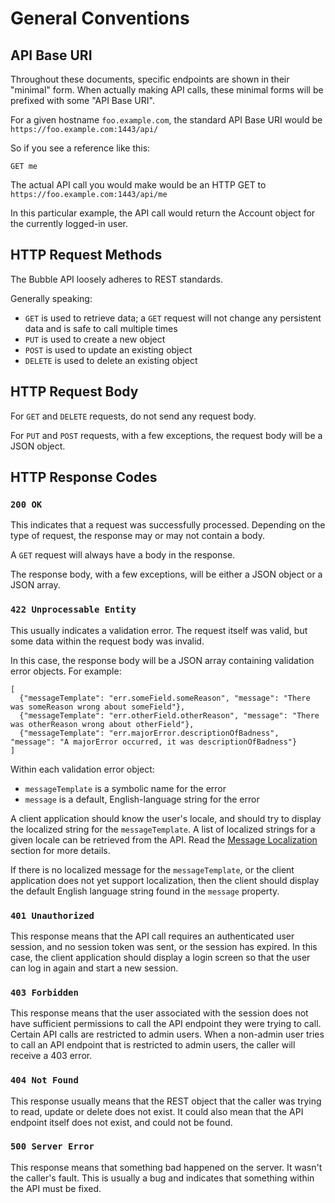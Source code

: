 # General Conventions

## API Base URI
Throughout these documents, specific endpoints are shown in their "minimal" form. When actually making API calls,
these minimal forms will be prefixed with some "API Base URI".

For a given hostname `foo.example.com`, the standard API Base URI would be `https://foo.example.com:1443/api/`

So if you see a reference like this:

    GET me

The actual API call you would make would be an HTTP GET to `https://foo.example.com:1443/api/me`

In this particular example, the API call would return the Account object for the currently logged-in user. 

## HTTP Request Methods

The Bubble API loosely adheres to REST standards.

Generally speaking:
 * `GET` is used to retrieve data; a `GET` request will not change any persistent data and is safe to call multiple times
 * `PUT` is used to create a new object
 * `POST` is used to update an existing object
 * `DELETE` is used to delete an existing object

## HTTP Request Body
For `GET` and `DELETE` requests, do not send any request body.

For `PUT` and `POST` requests, with a few exceptions, the request body will be a JSON object.

## HTTP Response Codes

### `200 OK`
This indicates that a request was successfully processed. Depending on the type of request, the response may or may not
contain a body.

A `GET` request will always have a body in the response.

The response body, with a few exceptions, will be either a JSON object or a JSON array.

### `422 Unprocessable Entity`
This usually indicates a validation error. The request itself was valid, but some data within the request body was invalid.

In this case, the response body will be a JSON array containing validation error objects. For example:

    [
      {"messageTemplate": "err.someField.someReason", "message": "There was someReason wrong about someField"},
      {"messageTemplate": "err.otherField.otherReason", "message": "There was otherReason wrong about otherField"},
      {"messageTemplate": "err.majorError.descriptionOfBadness", "message": "A majorError occurred, it was descriptionOfBadness"}
    ]

Within each validation error object:
 * `messageTemplate` is a symbolic name for the error
 * `message` is a default, English-language string for the error

A client application should know the user's locale, and should try to display the localized string for the `messageTemplate`.
A list of localized strings for a given locale can be retrieved from the API.
Read the [Message Localization](message_localization.md) section for more details.

If there is no localized message for the `messageTemplate`, or the client application does not yet support localization,
then the client should display the default English language string found in the `message` property.

### `401 Unauthorized`
This response means that the API call requires an authenticated user session, and no session token was sent, or the
session has expired. In this case, the client application should display a login screen so that the user can log in
again and start a new session.

### `403 Forbidden`
This response means that the user associated with the session does not have sufficient permissions to call the API
endpoint they were trying to call. Certain API calls are restricted to admin users. When a non-admin user tries
to call an API endpoint that is restricted to admin users, the caller will receive a 403 error.

### `404 Not Found`
This response usually means that the REST object that the caller was trying to read, update or delete does not exist.
It could also mean that the API endpoint itself does not exist, and could not be found.

### `500 Server Error`
This response means that something bad happened on the server. It wasn't the caller's fault. This is usually a bug
and indicates that something within the API must be fixed.

